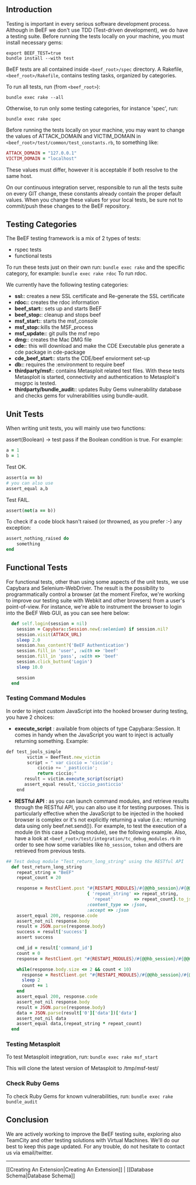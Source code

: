 ## Introduction
Testing is important in every serious software development process. Although in BeEF we don't use TDD (Test-driven development), we do have a testing suite. 
Before running the tests locally on your machine, you must install necessary gems:

```
export BEEF_TEST=true
bundle install --with test
```

BeEF tests are all contained inside `<beef_root>/spec` directory.
A Rakefile, `<beef_root>/Rakefile`, contains testing tasks, organized by categories.

To run all tests, run (from `<beef_root>`):

`bundle exec rake --all`

Otherwise, to run only some testing categories, for instance 'spec', run:

`bundle exec rake spec`

Before running the tests locally on your machine, you may want to change the values of ATTACK_DOMAIN and VICTIM_DOMAIN in `<beef_root>/test/common/test_constants.rb`, to something like:

```ruby
ATTACK_DOMAIN = "127.0.0.1"
VICTIM_DOMAIN = "localhost"
```
These values must differ, however it is acceptable if both resolve to the same host.

On our continuous integration server, responsible to run all the tests suite on every GIT change, these constants already contain the proper default values. When you change these values for your local tests, be sure not to commit/push these changes to the BeEF repository.

## Testing Categories
The BeEF testing framework is a mix of 2 types of tests:
 - rspec tests
 - functional tests

To run these tests just on their own run:
`bundle exec rake`
and the specific category, for example:
`bundle exec rake rdoc`
To run rdoc.

We currently have the following testing categories:
- **ssl:**: creates a new SSL certificate and Re-generate the SSL certificate
- **rdoc:**: creates the rdoc information
- **beef_start:**: sets up and starts BeEF
- **beef_stop:**: cleanup and stops beef
- **msf_start:**: starts the msf_console
- **msf_stop:**:kills the MSF_process
- **msf_update:**: git pulls the msf repo
- **dmg:**: creates the Mac DMG file
- **cde:**: this will download and make the CDE Executable plus generate a cde package in cde-package
- **cde_beef_start:**: starts the CDE/beef enviorment set-up
- **db:**: requires the :environment to require beef
 - **thirdparty/msf:**: contains Metasploit related test files. With these tests Metasploit is started, connectivity and authentication to Metasploit's msgrpc is tested.
 - **thirdparty/bundle_audit:**: updates Ruby Gems vulnerability database and checks gems for vulnerabilities using bundle-audit.

## Unit Tests
When writing unit tests, you will mainly use two functions:

assert(Boolean) -> test pass if the Boolean condition is true.
For example:

```ruby
a = 1
b = 1
```
Test OK.
```ruby
assert(a == b)
# you can also use
assert_equal a,b
```
Test FAIL.
```ruby
assert(not(a == b))
```
To check if a code block hasn't raised (or throwned, as you prefer :-) any exception:
```ruby
assert_nothing_raised do
    something
end
```
## Functional Tests

For functional tests, other than using some aspects of the unit tests, we use Capybara and Selenium-WebDriver. The result is the possibility to programmatically control a browser (at the moment Firefox, we're working to improve our testing suite with Webkit and other browsers) from a user's point-of-view. For instance, we're able to instrument the browser to login into the BeEF Web GUI, as you can see here below:
```ruby
  def self.login(session = nil)
    session = Capybara::Session.new(:selenium) if session.nil?
    session.visit(ATTACK_URL)
    sleep 2.0
    session.has_content?('BeEF Authentication')
    session.fill_in 'user', :with => 'beef'
    session.fill_in 'pass', :with => 'beef'
    session.click_button('Login')
    sleep 10.0

    session
  end
```
### Testing Command Modules
In order to inject custom JavaScript into the hooked browser during testing, you have 2 choices:
 - **execute_script** : available from objects of type Capybara::Session. It comes in handy when the JavaScript you want to inject is actually returning something. Example:
```javascript
def test_jools_simple
        victim = BeefTest.new_victim
        script = " var ciccio = 'ciccio';
            ciccio += '_pasticcio';
            return ciccio;"
       result = victim.execute_script(script)
       assert_equal result,'ciccio_pasticcio'
    end
```
 - **RESTful API** : as you can launch command modules, and retrieve results through the RESTful API, you can also use it for testing purposes. This is particularly effective when the JavaScript to be injected in the hooked browser is complex or it's not explicitly returning a value (i.e.: returning data using only beef.net.send()). For example, to test the execution of a module (in this case a Debug module), see the following example. Also, have a look at `<beef_root>/test/integration/tc_debug_modules.rb` in order to see how some variables like `hb_session`, `token` and others are retrieved from previous tests.

```ruby
## Test debug module "Test_return_long_string" using the RESTful API
  def test_return_long_string
    repeat_string = "BeEF"
    repeat_count = 20

    response = RestClient.post "#{RESTAPI_MODULES}/#{@@hb_session}/#{@@mod_debug_long_string}?token=#{@@token}",
                               { 'repeat_string' => repeat_string,
                                 'repeat'        => repeat_count}.to_json,
                               :content_type => :json,
                               :accept => :json
    assert_equal 200, response.code
    assert_not_nil response.body
    result = JSON.parse(response.body)
    success = result['success']
    assert success

    cmd_id = result['command_id']
    count = 0
    response = RestClient.get "#{RESTAPI_MODULES}/#{@@hb_session}/#{@@mod_debug_long_string}/#{cmd_id}?token=#{@@token}"

    while(response.body.size <= 2 && count < 10)
      response = RestClient.get "#{RESTAPI_MODULES}/#{@@hb_session}/#{@@mod_debug_long_string}/#{cmd_id}?token=#{@@token}"
      sleep 2
      count += 1
    end
    assert_equal 200, response.code
    assert_not_nil response.body
    result = JSON.parse(response.body)
    data = JSON.parse(result['0']['data'])['data']
    assert_not_nil data
    assert_equal data,(repeat_string * repeat_count)
  end
```

### Testing Metasploit

To test Metasploit integration, run:
`bundle exec rake msf_start`

This will clone the latest version of Metasploit to /tmp/msf-test/

### Check Ruby Gems

To check Ruby Gems for known vulnerabilities, run:
`bundle exec rake bundle_audit`

## Conclusion
We are actively working to improve the BeEF testing suite, exploring also TeamCity and other testing solutions with Virtual Machines. We'll do our best to keep this page updated. For any trouble, do not hesitate to contact us via email/twitter.

***
[[Creating An Extension|Creating An Extension]] | [[Database Schema|Database Schema]]
